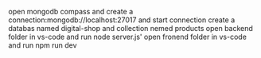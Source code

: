 open mongodb compass and create a connection:mongodb://localhost:27017 and start connection
create a databas named digital-shop and collection nemed products
open backend folder in vs-code and run node server.js'
open fronend folder in vs-code and run npm run dev
